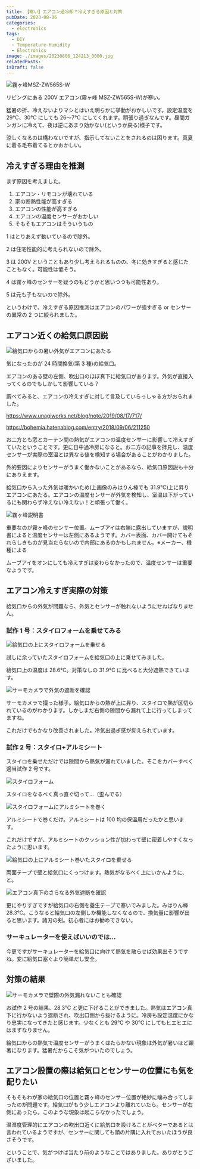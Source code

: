 ```yaml
---
title: 【寒い】エアコン過冷却？冷えすぎる原因と対策
pubDate: 2023-08-06
categories:
  - electronics
tags:
  - DIY
  - Temperature-Humidity
  - Electronics
image: ./images/20230806_124213_0000.jpg
relatedPosts: 
isDraft: false
---
```


![霧ヶ峰MSZ-ZW565S-W](./images/PXL_20230714_023100043-01-1024x576.jpeg)

リビングにある 200V エアコン(霧ヶ峰 MSZ-ZW565S-W)が寒い。

猛暑の折、冷えないよりマシとはいえ明らかに挙動がおかしいです。設定温度を 29℃、30℃ にしても 26〜7℃ にしてくれます。頑張り過ぎなんです。昼間ガンガンに冷えて、夜は逆にあまり効かない(というか戻る)様子です。

涼しくなるのは構わないですが、指示してないことをされるのは困ります。真夏に着る毛布着てるとかおかしい。

<!--more-->

## 冷えすぎる理由を推測

まず原因を考えました。

1. エアコン・リモコンが壊れている
2. 家の断熱性能が高すぎる
3. エアコンの性能が高すぎる
4. エアコンの温度センサーがおかしい
5. そもそもエアコンはそういうもの

1 はとりあえず動いているので除外。

2 は住宅性能的に考えられないので除外。

3 は 200V ということもあり少し考えられるものの、冬に効きすぎると感じたこともなく。可能性は低そう。

4 は霧ヶ峰のセンサーを疑うのもどうかと思いつつも可能性あり。

5 は元も子もないので除外。

というわけで、冷えすぎる原因推測はエアコンのパワーが強すぎる or センサーの異常の 2 つに絞られました。

## エアコン近くの給気口原因説

![給気口からの暑い外気がエアコンにあたる](./images/PXL_20230803_233641854-01-1024x576.jpeg)

気になったのが 24 時間換気(第 3 種)の給気口。

エアコンのある壁の左側、吹出口のほぼ真下に給気口があります。外気が直接入ってくるのでもしかして影響している？

調べてみると、エアコンの冷えすぎに対して言及していらっしゃる方がおられました。

https://www.unagiworks.net/blog/note/2019/08/17/717/

https://bohemia.hatenablog.com/entry/2018/09/06/211250

お二方とも窓とカーテン間の熱気がエアコンの温度センサーに影響して冷えすぎていたということです。更に日中過冷房になると。お二方の記事を拝見し、温度センサーが実際の室温とは異なる値を検知する場合があることがわかりました。

外的要因によりセンサーがうまく働かないことがあるなら、給気口原因説も十分にありえます。

給気口から入った外気は暖かいため(上画像のみはりん棒でも 31.9℃)上に昇りエアコンにあたる。エアコンの温度センサーが外気を検知し、室温は下がっているにも関わらず冷えない冷えない！と頑張って働く。

![霧ヶ峰説明書](./images/Screenshot_20230805-182908-300x106.png)

重要なのが霧ヶ峰のセンサー位置。ムーブアイは右端に露出していますが、説明書によると温度センサーは左側にあるようです。カバー表面、カバー開けてもそれらしきものが見当たらないので内部にあるのかもしれません。※メーカー、機種による

ムーブアイをオンにしても冷えすぎは変わらなかったので、温度センサーは重要なようです。

## エアコン冷えすぎ実際の対策

給気口からの外気が問題なら、外気とセンサーが触れないようにせねばなりません。

### 試作 1 号：スタイロフォームを乗せてみる

![給気口の上にスタイロフォームを乗せる](./images/PXL_20230804_025053924-1024x576.jpg)

試しに余っていたスタイロフォームを給気口の上に乗せてみました。

給気口上の温度は 28.6℃。対策なしの 31.9℃ に比べると大分遮熱できています。

![サーモカメラで外気の遮断を確認](./images/FLIR_20230804_113628_5102-1024x576.jpg)

サーモカメラで撮った様子。給気口からの熱が上に昇り、スタイロで熱が区切られているのがわかります。しかしまだ右側の隙間から漏れて上に行ってしまってますね。

これだけでもかなり改善されました。冷気出過ぎ感が抑えられています。

### 試作 2 号：スタイロ+アルミシート

スタイロを乗せただけでは隙間から熱気が漏れていました。そこをカバーすべく適当試作 2 号です。

![スタイロフォーム](./images/PXL_20230804_025509000-1024x576.jpg)

スタイロをなるべく真っ直ぐ切って…（歪んでる）

![スタイロフォームにアルミシートを巻く](./images/PXL_20230804_025954088-1024x576.jpg)

アルミシートで巻くだけ。アルミシートは 100 均の保温用だったかと思います。

これだけですが、アルミシートのクッション性が加わって壁に密着しやすくなったように思います。

![給気口の上にアルミシート巻いたスタイロを乗せる](./images/PXL_20230804_030220052-1024x576.jpg)

両面テープで壁と給気口にくっつけます。熱気がなるべく上にいかんように、と。

![エアコン真下のさらなる外気遮断を確認](./images/PXL_20230804_045348066-1024x576.jpg)

更にやりすぎですが給気口の右側を養生テープで塞いでみました。みはりん棒 28.3℃。こうなると給気口の左側しか機能しなくなるので、換気量に影響が出ると思います。諸刃の剣。初心者にはお勧めできない。

### サーキュレーターを使えばいいのでは…

今更ですがサーキュレーターを給気口に向けて熱気を散らせば効果出そうですね。変に給気口塞ぐより簡単だし安全。

## 対策の結果

![サーモカメラで壁際の外気漏れないことも確認](./images/FLIR_20230806_010456_773-1024x575.jpg)

お試作 2 号の結果、28.3℃ と更に下げることができました。熱気はエアコン真下に行かないよう遮断され、吹出口側から抜けるように。冷房も設定温度にかなり忠実になってきたと感じます。少なくとも 29℃ や 30℃ にしてもヒエヒエにはまずなりません。

給気口からの熱気で温度センサーがうまくはたらかない現象は外気が暑いほど顕著になります。猛暑だからこそ気がついたのでしょう。

## エアコン設置の際は給気口とセンサーの位置にも気を配りたい

そもそもわが家の給気口の位置と霧ヶ峰のセンサー位置が絶妙に噛み合ってしまったのが問題です。給気口がもう少しエアコンより離れていたら。センサーが右側にあったら。このような現象は起こらなかったでしょう。

温湿度管理的にエアコンの吹出口近くに給気口を設けることがベターであるとは言われているようですが、センサーに関しても頭の片隅に入れておいたほうが良さそうです。

ということで、気がつけば当たり前のようなことではありました。ありがとうございました。
